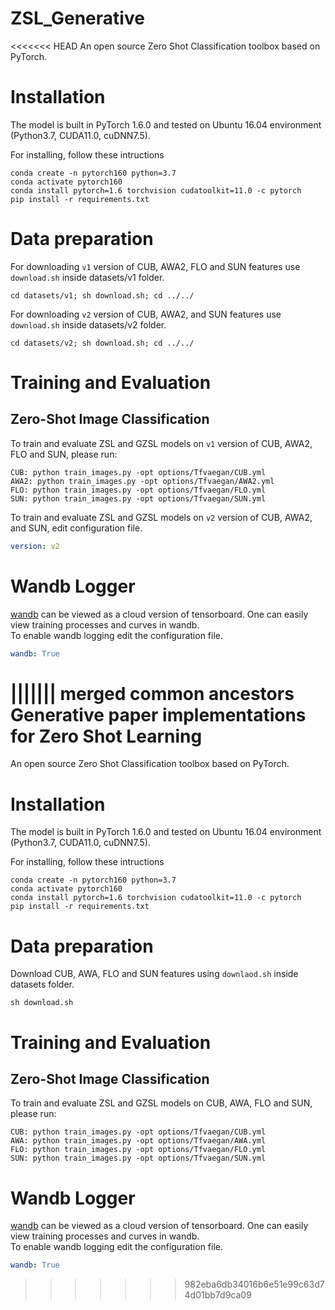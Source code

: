 # ZSL_Generative
<<<<<<< HEAD
An open source Zero Shot Classification toolbox based on PyTorch.

# Installation
The model is built in PyTorch 1.6.0 and tested on Ubuntu 16.04 environment (Python3.7, CUDA11.0, cuDNN7.5).

For installing, follow these intructions
```
conda create -n pytorch160 python=3.7
conda activate pytorch160
conda install pytorch=1.6 torchvision cudatoolkit=11.0 -c pytorch
pip install -r requirements.txt
```

# Data preparation
For downloading `v1` version of CUB, AWA2, FLO and SUN features use `download.sh` inside datasets/v1 folder.
```
cd datasets/v1; sh download.sh; cd ../../
```

For downloading `v2` version of CUB, AWA2, and SUN features use `download.sh` inside datasets/v2 folder.
```
cd datasets/v2; sh download.sh; cd ../../
```

# Training and Evaluation
## Zero-Shot Image Classification
To train and evaluate ZSL and GZSL models on `v1` version of CUB, AWA2, FLO and SUN, please run:
```
CUB: python train_images.py -opt options/Tfvaegan/CUB.yml
AWA2: python train_images.py -opt options/Tfvaegan/AWA2.yml
FLO: python train_images.py -opt options/Tfvaegan/FLO.yml
SUN: python train_images.py -opt options/Tfvaegan/SUN.yml

```

To train and evaluate ZSL and GZSL models on `v2` version of CUB, AWA2, and SUN, edit configuration file.
```yml
version: v2
```
# Wandb Logger

[wandb](https://www.wandb.com/) can be viewed as a cloud version of tensorboard. One can easily view training processes and curves in wandb.  
To enable wandb logging edit the configuration file.

```yml
wandb: True
```
||||||| merged common ancestors
Generative paper implementations for Zero Shot Learning
=======
An open source Zero Shot Classification toolbox based on PyTorch.

# Installation
The model is built in PyTorch 1.6.0 and tested on Ubuntu 16.04 environment (Python3.7, CUDA11.0, cuDNN7.5).

For installing, follow these intructions
```
conda create -n pytorch160 python=3.7
conda activate pytorch160
conda install pytorch=1.6 torchvision cudatoolkit=11.0 -c pytorch
pip install -r requirements.txt
```

# Data preparation
Download CUB, AWA, FLO and SUN features using `downlaod.sh` inside datasets folder.
```
sh download.sh
```

# Training and Evaluation
## Zero-Shot Image Classification
To train and evaluate ZSL and GZSL models on CUB, AWA, FLO and SUN, please run:
```
CUB: python train_images.py -opt options/Tfvaegan/CUB.yml
AWA: python train_images.py -opt options/Tfvaegan/AWA.yml
FLO: python train_images.py -opt options/Tfvaegan/FLO.yml
SUN: python train_images.py -opt options/Tfvaegan/SUN.yml

```
# Wandb Logger

[wandb](https://www.wandb.com/) can be viewed as a cloud version of tensorboard. One can easily view training processes and curves in wandb.  
To enable wandb logging edit the configuration file.

```yml
wandb: True
```
>>>>>>> 982eba6db34016b6e51e99c63d74d01bb7d9ca09
